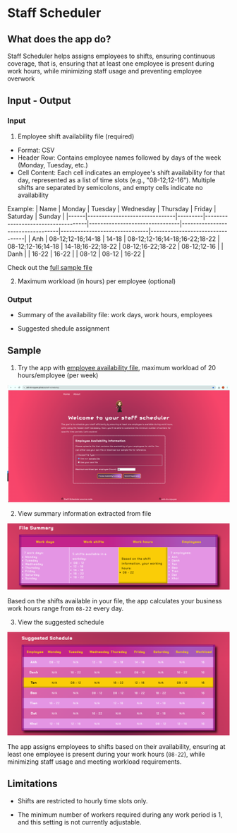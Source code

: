 # Staff Scheduler

## What does the app do?

Staff Scheduler helps assigns employees to shifts, ensuring continuous coverage, that is, ensuring that at least one employee is present during work hours, while minimizing staff usage and preventing employee overwork


## Input - Output

### Input

1. Employee shift availability file (required)

- Format: CSV
- Header Row: Contains employee names followed by days of the week (Monday, Tuesday, etc.)
- Cell Content: Each cell indicates an employee's shift availability for that day, represented as a list of time slots (e.g., "08-12;12-16"). Multiple shifts are separated by semicolons, and empty cells indicate no availability

Example:
| Name | Monday                        | Tuesday | Wednesday                          | Thursday                       | Friday                          | Saturday                      | Sunday                          |
|------|-------------------------------|---------|------------------------------------|--------------------------------|----------------------------------|-------------------------------|---------------------------------|
| Anh  | 08-12;12-16;14-18            | 14-18   | 08-12;12-16;14-18;16-22;18-22     | 08-12;12-16;14-18             | 14-18;16-22;18-22              | 08-12;16-22;18-22 | 08-12;12-16  |
| Danh |                               | 16-22   | 16-22                             |                                | 08-12                           | 08-12                         | 16-22                           |


Check out the [full sample file](./data/data.csv)

2. Maximum workload (in hours) per employee (optional) 


### Output

- Summary of the availability file: work days, work hours, employees

- Suggested shedule assignment


## Sample

1. Try the app with [employee availability file](./data/data.csv), maximum workload of 20 hours/employee (per week)

![Input information](./images/input.png)

2. View summary information extracted from file

![Summary](./images/output-summary.png)

Based on the shifts available in your file, the app calculates your business work hours range from `08-22` every day.

3. View the suggested schedule

![Schedule](./images/output-schedule.png)

The app assigns employees to shifts based on their availability, ensuring at least one employee is present during your work hours (`08-22`), while minimizing staff usage and meeting workload requirements.

## Limitations

- Shifts are restricted to hourly time slots only.

- The minimum number of workers required during any work period is 1, and this setting is not currently adjustable.
